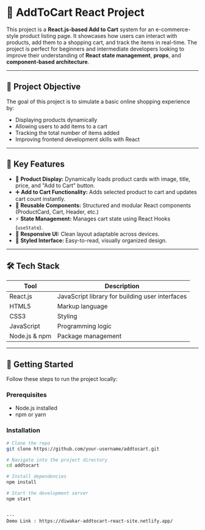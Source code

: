 # 🛒 AddToCart React Project

This project is a **React.js-based Add to Cart** system for an e-commerce-style product listing page. It showcases how users can interact with products, add them to a shopping cart, and track the items in real-time. The project is perfect for beginners and intermediate developers looking to improve their understanding of **React state management**, **props**, and **component-based architecture**.

---

## 🌟 Project Objective

The goal of this project is to simulate a basic online shopping experience by:

- Displaying products dynamically
- Allowing users to add items to a cart
- Tracking the total number of items added
- Improving frontend development skills with React

---

## 🎯 Key Features

- 🧾 **Product Display:** Dynamically loads product cards with image, title, price, and "Add to Cart" button.
- ➕ **Add to Cart Functionality:** Adds selected product to cart and updates cart count instantly.
- 🔁 **Reusable Components:** Structured and modular React components (ProductCard, Cart, Header, etc.)
- ⚡ **State Management:** Manages cart state using React Hooks (`useState`).
- 🧼 **Responsive UI:** Clean layout adaptable across devices.
- 🎨 **Styled Interface:** Easy-to-read, visually organized design.

---

## 🛠️ Tech Stack

| Tool         | Description              |
|--------------|--------------------------|
| React.js     | JavaScript library for building user interfaces |
| HTML5        | Markup language          |
| CSS3         | Styling                  |
| JavaScript   | Programming logic        |
| Node.js & npm| Package management       |

---


## 🚀 Getting Started

Follow these steps to run the project locally:

### Prerequisites

- Node.js installed
- npm or yarn

### Installation

```bash
# Clone the repo
git clone https://github.com/your-username/addtocart.git

# Navigate into the project directory
cd addtocart

# Install dependencies
npm install

# Start the development server
npm start


---
Demo Link : https://diwakar-addtocart-react-site.netlify.app/






